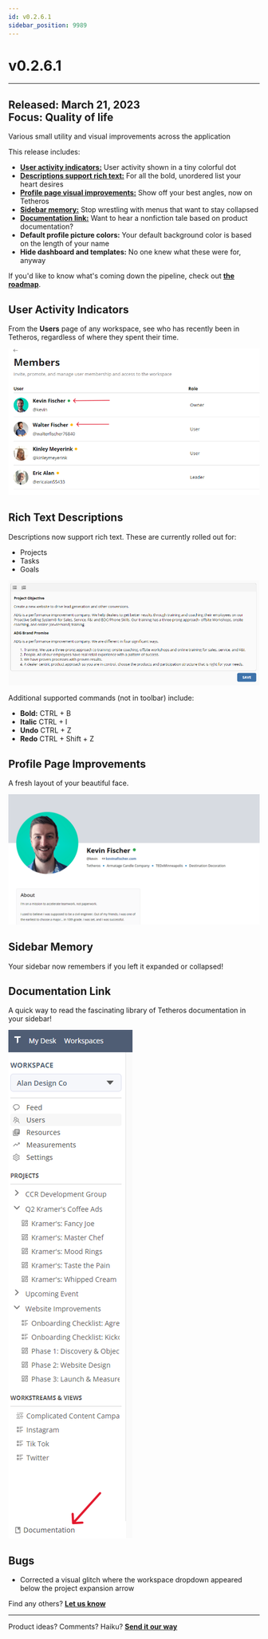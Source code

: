 ```yaml
---
id: v0.2.6.1
sidebar_position: 9989
---
```


# v0.2.6.1  
  
---

**Released:** March 21, 2023  
**Focus:** Quality of life
---  

Various small utility and visual improvements across the application       
  
This release includes:  
- **[User activity indicators:](#user-activity-indicators)** User activity shown in a tiny colorful dot 
- **[Descriptions support rich text:](#rich-text-descriptions)** For all the bold, unordered list your heart desires 
- **[Profile page visual improvements:](#profile-page-improvements)** Show off your best angles, now on Tetheros
- **[Sidebar memory:](#sidebar-memory)** Stop wrestling with menus that want to stay collapsed 
- **[Documentation link:](#documentation-link)** Want to hear a nonfiction tale based on product documentation? 
- **Default profile picture colors:** Your default background color is based on the length of your name 
- **Hide dashboard and templates:** No one knew what these were for, anyway 
  
If you'd like to know what's coming down the pipeline, check out **[the roadmap](/docs/roadmap)**.  
  
## User Activity Indicators  

From the **Users** page of any workspace, see who has recently been in Tetheros, regardless of where they spent their time.  

[![User Activity](../assets/v0261-activity.png)](../assets/v0261-activity.png) 

    
## Rich Text Descriptions  
  
Descriptions now support rich text.  These are currently rolled out for:  
- Projects
- Tasks
- Goals  
  
[![Rich Text](../assets/v0261-rich-text.png)](../assets/v0261-rich-text.png) 

Additional supported commands (not in toolbar) include:  
- **Bold:** CTRL + B  
- **Italic** CTRL + I  
- **Undo** CTRL + Z  
- **Redo** CTRL + Shift + Z
    
## Profile Page Improvements  
A fresh layout of your beautiful face.  

[![Profile](../assets/v0261-profile.png)](../assets/v0261-profile.png) 

    
## Sidebar Memory  
Your sidebar now remembers if you left it expanded or collapsed!  
  
## Documentation Link  
A quick way to read the fascinating library of Tetheros documentation in your sidebar!  

[![Documentation](../assets/v0261-documentation.png)](../assets/v0261-documentation.png) 
  
## Bugs   
- Corrected a visual glitch where the workspace dropdown appeared below the project expansion arrow 
  
Find any others?  **[Let us know](/bugs/report)**  

---  
Product ideas?  Comments?  Haiku?  **[Send it our way](/features/request)**  